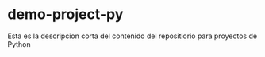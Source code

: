 # demo-project-py
Esta es la descripcion corta del contenido del repositiorio para proyectos de Python
